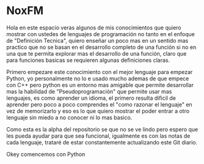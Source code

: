 # NoxFM
Hola en este espacio veras algunos de mis conocimientos que quiero mostrar con ustedes de lenguajes de programación no tanto en el enfoque de "Definición Tecnica", quiero enseñar un poco mas en un sentido mas practico que no se basan en el desarrollo completo de una función si no en una que te permita explorar mas el desarrollo de una función, claro que para funciones basicas se requieren algunas definiciones claras.

Primero empezare este conocimiento con el mejor lenguaje para empezar Python, yo personalmente no lo e usado mucho ademas de que empece con C++ pero python es un entorno mas amigable que permite desarrollar mas la habilidad de "Pseudoprogramación" que permite usar mas lenguajes, es como aprender un idioma, el primero resulta dificil de aprender pero poco a poco comprendes el "como razonar el lenguaje" en vez de memorizarlo y eso es lo que quiero mostrar el poder entrar a otro lenguaje sin miedo a no conocer ni lo mas basico.

Como esta es la alpha del repositorio se que no se ve lindo pero espero que les pueda ayudar para que sea funcional, igualmente es con las notas de cada lenguaje, trataré de estar constantemente actualizando este Git diario.

Okey comencemos con Python
